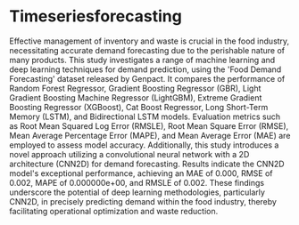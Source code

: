 # Timeseriesforecasting
Effective management of inventory and waste is crucial in the food industry, necessitating accurate demand forecasting due to the perishable nature of many products. This study investigates a range of machine learning and deep learning techniques for demand prediction, using the 'Food Demand Forecasting' dataset released by Genpact. It compares the performance of Random Forest Regressor, Gradient Boosting Regressor (GBR), Light Gradient Boosting Machine Regressor (LightGBM), Extreme Gradient Boosting Regressor (XGBoost), Cat Boost Regressor, Long Short-Term Memory (LSTM), and Bidirectional LSTM models. Evaluation metrics such as Root Mean Squared Log Error (RMSLE), Root Mean Square Error (RMSE), Mean Average Percentage Error (MAPE), and Mean Average Error (MAE) are employed to assess model accuracy. Additionally, this study introduces a novel approach utilizing a convolutional neural network with a 2D architecture (CNN2D) for demand forecasting. Results indicate the CNN2D model's exceptional performance, achieving an MAE of 0.000, RMSE of 0.002, MAPE of 0.000000e+00, and RMSLE of 0.002. These findings underscore the potential of deep learning methodologies, particularly CNN2D, in precisely predicting demand within the food industry, thereby facilitating operational optimization and waste reduction.

